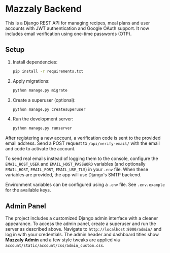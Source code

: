 # Mazzaly Backend

This is a Django REST API for managing recipes, meal plans and user accounts with JWT authentication and Google OAuth support.
It now includes email verification using one-time passwords (OTP).

## Setup

1. Install dependencies:
   ```bash
   pip install -r requirements.txt
   ```
2. Apply migrations:
   ```bash
   python manage.py migrate
   ```
3. Create a superuser (optional):
   ```bash
   python manage.py createsuperuser
   ```
4. Run the development server:
   ```bash
   python manage.py runserver
   ```

After registering a new account, a verification code is sent to the provided email address.
Send a POST request to `/api/verify-email/` with the email and code to activate the account.

To send real emails instead of logging them to the console, configure the
`EMAIL_HOST_USER` and `EMAIL_HOST_PASSWORD` variables (and optionally
`EMAIL_HOST`, `EMAIL_PORT`, `EMAIL_USE_TLS`) in your `.env` file. When these
variables are provided, the app will use Django's SMTP backend.

Environment variables can be configured using a `.env` file. See `.env.example` for the available keys.

## Admin Panel

The project includes a customized Django admin interface with a cleaner
appearance. To access the admin panel, create a superuser and run the server as
described above. Navigate to `http://localhost:8000/admin/` and log in with your
credentials. The admin header and dashboard titles show **Mazzaly Admin** and a
few style tweaks are applied via `account/static/account/css/admin_custom.css`.


